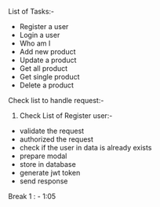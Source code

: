 List of Tasks:-

- Register a user
- Login a user
- Who am I
- Add new product
- Update a product
- Get all product
- Get single product
- Delete a product


Check list to handle request:-

1. Check List of Register user:- 

- validate the request
- authorized the request
- check if the user in data is already exists
- prepare modal
- store in database
- generate jwt token
- send response

Break 1 : - 1:05